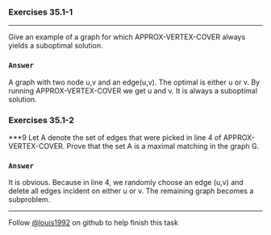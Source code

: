 ### Exercises 35.1-1
***
Give an example of a graph for which APPROX-VERTEX-COVER always yields a suboptimal solution.

### `Answer`

A graph with two node u,v and an edge(u,v). The optimal is either u or v. By running 
APPROX-VERTEX-COVER we get u and v. It is always a suboptimal solution.

### Exercises 35.1-2
***9
Let A denote the set of edges that were picked in line 4 of APPROX-VERTEX-COVER.
Prove that the set A is a maximal matching in the graph G.

### `Answer`
It is obvious. Because in line 4, we randomly choose an edge (u,v) and delete all edges incident on either u or v. The remaining graph becomes a subproblem.

***
Follow [@louis1992](https://github.com/gzc) on github to help finish this task

